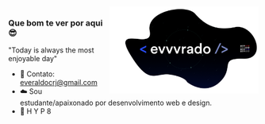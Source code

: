 <img align="right" src="/img/foto.png" width="300"/>

### Que bom te ver por aqui 😎

"Today is always the most enjoyable day"

- 🚀  Contato: everaldocrj@gmail.com
- ☁️  Sou estudante/apaixonado por desenvolvimento web e design.
- 👹                                    H Y P 8
